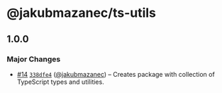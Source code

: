 # @jakubmazanec/ts-utils

## 1.0.0

### Major Changes

- [#14](https://github.com/jakubmazanec/js-tools/pull/14)
  [`338dfe4`](https://github.com/jakubmazanec/js-tools/commit/338dfe41f9813b3a87ff188939ada5c53f1648a3)
  ([@jakubmazanec](https://github.com/jakubmazanec)) – Creates package with collection of TypeScript
  types and utilities.
